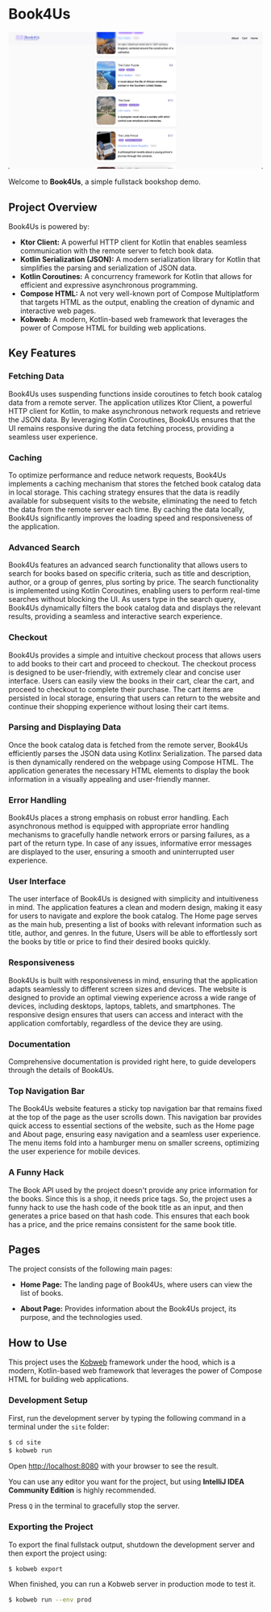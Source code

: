 # Book4Us

![Screenshot](./screenshots/screenshot.png)

Welcome to **Book4Us**, a simple fullstack bookshop demo.

## Project Overview

Book4Us is powered by:

+ **Ktor Client:** A powerful HTTP client for Kotlin that enables seamless communication with the remote server to fetch
  book data.
+ **Kotlin Serialization (JSON):** A modern serialization library for Kotlin that simplifies the parsing and
  serialization of JSON data.
+ **Kotlin Coroutines:** A concurrency framework for Kotlin that allows for efficient and expressive asynchronous
  programming.
+ **Compose HTML:** A not very well-known port of Compose Multiplatform that targets HTML as the output, enabling the
  creation of dynamic and interactive web pages.
+ **Kobweb:** A modern, Kotlin-based web framework that leverages the power of Compose HTML for building web
  applications.

## Key Features

### Fetching Data

Book4Us uses suspending functions inside coroutines to fetch book catalog data from a remote server. The application
utilizes Ktor Client, a powerful HTTP client for Kotlin, to make asynchronous network requests and retrieve the JSON
data. By leveraging Kotlin Coroutines, Book4Us ensures that the UI remains responsive during the data fetching process,
providing a seamless user experience.

### Caching

To optimize performance and reduce network requests, Book4Us implements a caching mechanism that stores the fetched book
catalog data in local storage. This caching strategy ensures that the data is readily available for subsequent visits to
the website, eliminating the need to fetch the data from the remote server each time. By caching the data locally,
Book4Us significantly improves the loading speed and responsiveness of the application.

### Advanced Search

Book4Us features an advanced search functionality that allows users to search for books based on specific criteria,
such as title and description, author, or a group of genres, plus sorting by price. The search functionality is
implemented using Kotlin Coroutines, enabling users to perform real-time searches without blocking the UI. As users type
in the search query, Book4Us dynamically filters the book catalog data and displays the relevant results, providing a
seamless and interactive search experience.

### Checkout

Book4Us provides a simple and intuitive checkout process that allows users to add books to their cart and proceed to
checkout. The checkout process is designed to be user-friendly, with extremely clear and concise user interface. Users
can easily view the books in their cart, clear the cart, and proceed to checkout to complete their purchase. The cart
items are persisted in local storage, ensuring that users can return to the website and continue their shopping
experience without losing their cart items.

### Parsing and Displaying Data

Once the book catalog data is fetched from the remote server, Book4Us efficiently parses the JSON data using Kotlinx
Serialization. The parsed data is then dynamically rendered on the webpage using Compose HTML. The application
generates the necessary HTML elements to display the book information in a visually appealing and user-friendly manner.

### Error Handling

Book4Us places a strong emphasis on robust error handling. Each asynchronous method is equipped with appropriate error
handling mechanisms to gracefully handle network errors or parsing failures, as a part of the return type. In case of
any issues, informative error messages are displayed to the user, ensuring a smooth and uninterrupted user experience.

### User Interface

The user interface of Book4Us is designed with simplicity and intuitiveness in mind. The application features a clean
and modern design, making it easy for users to navigate and explore the book catalog. The Home page serves as the main
hub, presenting a list of books with relevant information such as title, author, and genres. In the future, Users will
be able to effortlessly sort the books by title or price to find their desired books quickly.

### Responsiveness

Book4Us is built with responsiveness in mind, ensuring that the application adapts seamlessly to different screen sizes
and devices. The website is designed to provide an optimal viewing experience across a wide range of devices, including
desktops, laptops, tablets, and smartphones. The responsive design ensures that users can access and interact with the
application comfortably, regardless of the device they are using.

### Documentation

Comprehensive documentation is provided right here, to guide developers through the details of Book4Us.

### Top Navigation Bar

The Book4Us website features a sticky top navigation bar that remains fixed at the top of the page as the user scrolls
down. This navigation bar provides quick access to essential sections of the website, such as the Home page and About
page, ensuring easy navigation and a seamless user experience. The menu items fold into a hamburger menu on smaller
screens, optimizing the user experience for mobile devices.

### A Funny Hack

The Book API used by the project doesn't provide any price information for the books. Since this is a shop, it needs
price tags. So, the project uses a funny hack to use the hash code of the book title as an input, and then generates a
price based on that hash code. This ensures that each book has a price, and the price remains consistent for the same
book title.

## Pages

The project consists of the following main pages:

+ **Home Page:** The landing page of Book4Us, where users can view the list of books.

+ **About Page:** Provides information about the Book4Us project, its purpose, and the technologies used.

## How to Use

This project uses the [Kobweb](https://github.com/varabyte/kobweb) framework under the hood, which is a modern,
Kotlin-based web framework that leverages the power of Compose HTML for building web applications.

### Development Setup

First, run the development server by typing the following command in a terminal under the `site` folder:

```bash
$ cd site
$ kobweb run
```

Open [http://localhost:8080](http://localhost:8080) with your browser to see the result.

You can use any editor you want for the project, but using **IntelliJ IDEA Community Edition** is highly recommended.

Press `Q` in the terminal to gracefully stop the server.

### Exporting the Project

To export the final fullstack output, shutdown the development server and then export the project using:

```bash
$ kobweb export
```

When finished, you can run a Kobweb server in production mode to test it.

```bash
$ kobweb run --env prod
```
